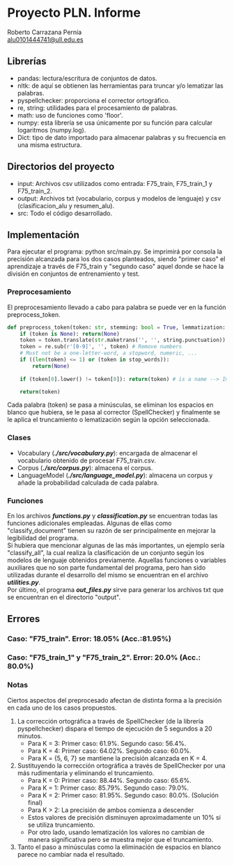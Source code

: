 # Proyecto PLN. Informe
Roberto Carrazana Pernía</br>
alu0101444741@ull.edu.es

## Librerías
* pandas: lectura/escritura de conjuntos de datos.
* nltk: de aquí se obtienen las herramientas para truncar y/o lematizar las palabras. 
* pyspellchecker: proporciona el corrector ortográfico.
* re, string: utilidades para el procesamiento de palabras.
* math: uso de funciones como 'floor'.
* numpy: esta librería se usa únicamente por su función para calcular logaritmos (numpy.log).
* Dict: tipo de dato importado para almacenar palabras y su frecuencia en una misma estructura.

## Directorios del proyecto
* input: Archivos csv utilizados como entrada: F75_train, F75_train_1 y F75_train_2.
* output: Archivos txt (vocabulario, corpus y modelos de lenguaje) y csv (clasificacion_alu y resumen_alu).
* src: Todo el código desarrollado.

## Implementación
Para ejecutar el programa: python src/main.py. Se imprimirá por consola la precisión alcanzada para los dos casos planteados, siendo "primer caso" el aprendizaje a través de F75_train y "segundo caso" aquel donde se hace la división en conjuntos de entrenamiento y test.

### Preprocesamiento
El preprocesamiento llevado a cabo para palabra se puede ver en la función preprocess_token.
```python
def preprocess_token(token: str, stemming: bool = True, lemmatization: bool = False):
    if (token is None): return(None)
    token = token.translate(str.maketrans('', '', string.punctuation)) # Remove punctuation
    token = re.sub(r'[0-9]', '', token) # Remove numbers
    # Must not be a one-letter-word, a stopword, numeric, ...
    if ((len(token) <= 1) or (token in stop_words)):
        return(None)
    
    if (token[0].lower() != token[0]): return(token) # is a name --> Improve accuracy in some cases

    return(token)
```
Cada palabra (token) se pasa a minúsculas, se eliminan los espacios en blanco que hubiera, se le pasa al corrector (SpellChecker) y finalmente se le aplica el truncamiento o lematización según la opción seleccionada.

### Clases
* Vocabulary (***./src/vocabulary.py***): encargada de almacenar el vocabulario obtenido de procesar F75_train.csv.</br>
* Corpus (***./src/corpus.py***): almacena el corpus.</br>
* LanguageModel (***./src/language_model.py***): almacena un corpus y añade la probabilidad calculada de cada palabra.</br>

### Funciones
En los archivos ***functions.py*** y ***classification.py*** se encuentran todas las funciones adicionales empleadas. Algunas de ellas como "classify_document" tienen su razón de ser principalmente en mejorar la legibilidad del programa.</br>
Si hubiera que mencionar algunas de las más importantes, un ejemplo sería "classify_all", la cual realiza la clasificación de un conjunto según los modelos de lenguaje obtenidos previamente.
Aquellas funciones o variables auxiliares que no son parte fundamental del programa, pero han sido utilizadas durante el desarrollo del mismo se encuentran en el archivo ***utilities.py***.</br>
Por último, el programa ***out_files.py*** sirve para generar los archivos txt que se encuentran en el directorio "output".

## Errores
### Caso: "F75_train". **Error:** 18.05% (Acc.:81.95%)
### Caso: "F75_train_1" y "F75_train_2". **Error:** 20.0% (Acc.: 80.0%)

### Notas
Ciertos aspectos del preprocesado afectan de distinta forma a la precisión en cada uno de los casos propuestos.
1. La corrección ortográfica a través de SpellChecker (de la librería pyspellchecker) dispara el tiempo de ejecución de 5 segundos a 20 minutos.
    * Para K = 3: Primer caso: 61.9%. Segundo caso: 56.4%. 
    * Para K = 4: Primer caso: 64.02%. Segundo caso: 60.0%. 
    * Para K = {5, 6, 7} se mantiene la precisión alcanzada en K = 4.
2. Sustituyendo la corrección ortográfica a través de SpellChecker por una más rudimentaria y eliminando el truncamiento.
    * Para K = 0: Primer caso: 88.44%. Segundo caso: 65.6%. 
    * Para K = 1: Primer caso: 85.79%. Segundo caso: 79.0%. 
    * Para K = 2: Primer caso: 81.95%. Segundo caso: 80.0%. (Solución final)
    * Para K > 2: La precisión de ambos comienza a descender
    * Estos valores de precisión disminuyen aproximadamente un 10% si se utiliza truncamiento.
    * Por otro lado, usando lematización los valores no cambian de manera significativa pero se muestra mejor que el truncamiento.
3. Tanto el paso a minúsculas como la eliminación de espacios en blanco parece no cambiar nada el resultado.